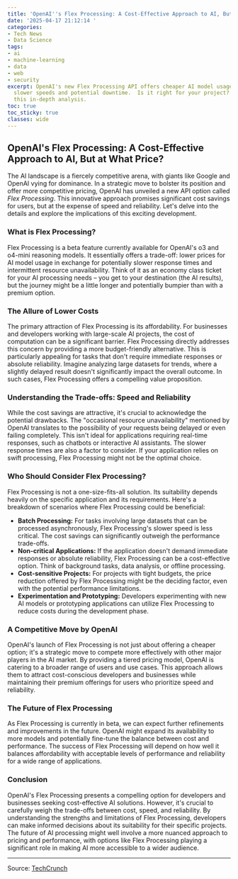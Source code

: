 ```yaml
---
title: 'OpenAI''s Flex Processing: A Cost-Effective Approach to AI, But at What Price?'
date: '2025-04-17 21:12:14 '
categories:
- Tech News
- Data Science
tags:
- ai
- machine-learning
- data
- web
- security
excerpt: OpenAI's new Flex Processing API offers cheaper AI model usage, but with
  slower speeds and potential downtime.  Is it right for your project? Find out in
  this in-depth analysis.
toc: true
toc_sticky: true
classes: wide
---
```


## OpenAI's Flex Processing: A Cost-Effective Approach to AI, But at What Price?

The AI landscape is a fiercely competitive arena, with giants like Google and OpenAI vying for dominance.  In a strategic move to bolster its position and offer more competitive pricing, OpenAI has unveiled a new API option called *Flex Processing*. This innovative approach promises significant cost savings for users, but at the expense of speed and reliability. Let's delve into the details and explore the implications of this exciting development.

### What is Flex Processing?

Flex Processing is a beta feature currently available for OpenAI's o3 and o4-mini reasoning models. It essentially offers a trade-off: lower prices for AI model usage in exchange for potentially slower response times and intermittent resource unavailability.  Think of it as an economy class ticket for your AI processing needs – you get to your destination (the AI results), but the journey might be a little longer and potentially bumpier than with a premium option.

### The Allure of Lower Costs

The primary attraction of Flex Processing is its affordability.  For businesses and developers working with large-scale AI projects, the cost of computation can be a significant barrier.  Flex Processing directly addresses this concern by providing a more budget-friendly alternative. This is particularly appealing for tasks that don't require immediate responses or absolute reliability.  Imagine analyzing large datasets for trends, where a slightly delayed result doesn't significantly impact the overall outcome.  In such cases, Flex Processing offers a compelling value proposition.

### Understanding the Trade-offs: Speed and Reliability

While the cost savings are attractive, it's crucial to acknowledge the potential drawbacks. The "occasional resource unavailability" mentioned by OpenAI translates to the possibility of your requests being delayed or even failing completely.  This isn't ideal for applications requiring real-time responses, such as chatbots or interactive AI assistants.  The slower response times are also a factor to consider.  If your application relies on swift processing, Flex Processing might not be the optimal choice.

### Who Should Consider Flex Processing?

Flex Processing is not a one-size-fits-all solution. Its suitability depends heavily on the specific application and its requirements.  Here's a breakdown of scenarios where Flex Processing could be beneficial:

* **Batch Processing:** For tasks involving large datasets that can be processed asynchronously, Flex Processing's slower speed is less critical. The cost savings can significantly outweigh the performance trade-offs.
* **Non-critical Applications:** If the application doesn't demand immediate responses or absolute reliability, Flex Processing can be a cost-effective option.  Think of background tasks, data analysis, or offline processing.
* **Cost-sensitive Projects:**  For projects with tight budgets, the price reduction offered by Flex Processing might be the deciding factor, even with the potential performance limitations.
* **Experimentation and Prototyping:** Developers experimenting with new AI models or prototyping applications can utilize Flex Processing to reduce costs during the development phase.

###  A Competitive Move by OpenAI

OpenAI's launch of Flex Processing is not just about offering a cheaper option; it's a strategic move to compete more effectively with other major players in the AI market.  By providing a tiered pricing model, OpenAI is catering to a broader range of users and use cases.  This approach allows them to attract cost-conscious developers and businesses while maintaining their premium offerings for users who prioritize speed and reliability.

### The Future of Flex Processing

As Flex Processing is currently in beta, we can expect further refinements and improvements in the future. OpenAI might expand its availability to more models and potentially fine-tune the balance between cost and performance.  The success of Flex Processing will depend on how well it balances affordability with acceptable levels of performance and reliability for a wide range of applications.

### Conclusion

OpenAI's Flex Processing presents a compelling option for developers and businesses seeking cost-effective AI solutions.  However, it's crucial to carefully weigh the trade-offs between cost, speed, and reliability.  By understanding the strengths and limitations of Flex Processing, developers can make informed decisions about its suitability for their specific projects.  The future of AI processing might well involve a more nuanced approach to pricing and performance, with options like Flex Processing playing a significant role in making AI more accessible to a wider audience.

---

Source: [TechCrunch](https://techcrunch.com/2025/04/17/openai-launches-flex-processing-for-cheaper-slower-ai-tasks/)